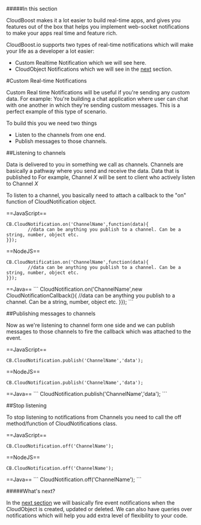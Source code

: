 #####In this section

CloudBoost makes it a lot easier to build real-time apps, and gives you features out of the box that helps you implement web-socket notifications to make your apps real time and feature rich. 

CloudBoost.io supports two types of real-time notifications which will make your life as a developer a lot easier: 

* Custom Realtime Notification which we will see here. 
* CloudObject Notifications which we will see in the [next](?lang=en&category=realtime&subcategory=cloudobjectnotifications) section.

#Custom Real-time Notifications 

Custom Real time Notifications will be useful if you're sending any custom data. For example: You're building a chat application where user can chat with one another in which they're sending custom messages. This is a perfect example of this type of scenario.  

To build this you we need two things

* Listen to the channels from one end. 
* Publish messages to those channels. 

##Listening to channels

Data is delivered to you in something we call as channels. Channels are basically a pathway where you send and receive the data. Data that is published to For example, Channel *X* will be sent to client who actively listen to Channel *X*

To listen to a channel, you basically need to attach a callback to the "on" function of CloudNotification object. 

==JavaScript==
<span class="js-lines" data-query="on">
```
CB.CloudNotification.on('ChannelName',function(data){
		//data can be anything you publish to a channel. Can be a string, number, object etc. 
}});
```
</span>

==NodeJS==
<span class="nodejs-lines" data-query="on">
```
CB.CloudNotification.on('ChannelName',function(data){
		//data can be anything you publish to a channel. Can be a string, number, object etc. 
}});
```
</span>
==Java==
<span class="java-lines" data-query="on">
```
CloudNotification.on('ChannelName',new CloudNotificationCallback(){
		//data can be anything you publish to a channel. Can be a string, number, object etc. 
}});
```
</span>

##Publishing messages to channels

Now as we're listening to channel form one side and we can publish messages to those channels to fire the callback which was attached to the event. 

==JavaScript==
<span class="js-lines" data-query="publish">
```
CB.CloudNotification.publish('ChannelName','data');
```
</span>

==NodeJS==
<span class="nodejs-lines" data-query="publish">
```
CB.CloudNotification.publish('ChannelName','data');
```
</span>
==Java==
<span class="java-lines" data-query="publish">
```
CloudNotification.publish('ChannelName','data');
```
</span>

##Stop listening

To stop listening to notifications from Channels you need to call the <span class="tut-snippet"> off</span> method/function of CloudNotifications class.

==JavaScript==
<span class="js-lines" data-query="off">
```
CB.CloudNotification.off('ChannelName');
```
</span>

==NodeJS==
<span class="nodejs-lines" data-query="off">
```
CB.CloudNotification.off('ChannelName');
```
</span>
==Java==
<span class="java-lines" data-query="off">
```
CloudNotification.off('ChannelName');
```
</span>

#####What's next?

In the [next section](?lang=en&category=realtime&subcategory=cloudobjectnotifications) we will basically fire event notifications when the CloudObject is created, updated or deleted. We can also have queries over notifications which will help you add extra level of flexibility to your code.

